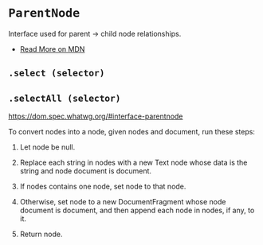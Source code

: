 # `ParentNode`

  Interface used for parent -> child node relationships.

  - [Read More on MDN](https://developer.mozilla.org/en-US/docs/Web/API/ParentNode)


## `.select (selector)`

## `.selectAll (selector)`


https://dom.spec.whatwg.org/#interface-parentnode

To convert nodes into a node, given nodes and document, run these steps:

  1. Let node be null.

  2. Replace each string in nodes with a new Text node whose data is the string and node document is document.

  3. If nodes contains one node, set node to that node.

  4. Otherwise, set node to a new DocumentFragment whose node document is document, and then append each node in nodes, if any, to it.

  5. Return node.
